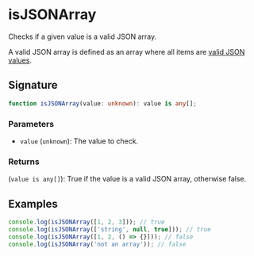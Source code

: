 # isJSONArray

Checks if a given value is a valid JSON array.

A valid JSON array is defined as an array where all items are [valid JSON values](./isJSONValue.md).

## Signature

```typescript
function isJSONArray(value: unknown): value is any[];
```

### Parameters

- `value` (`unknown`): The value to check.

### Returns

(`value is any[]`): True if the value is a valid JSON array, otherwise false.

## Examples

```typescript
console.log(isJSONArray([1, 2, 3])); // true
console.log(isJSONArray(['string', null, true])); // true
console.log(isJSONArray([1, 2, () => {}])); // false
console.log(isJSONArray('not an array')); // false
```
